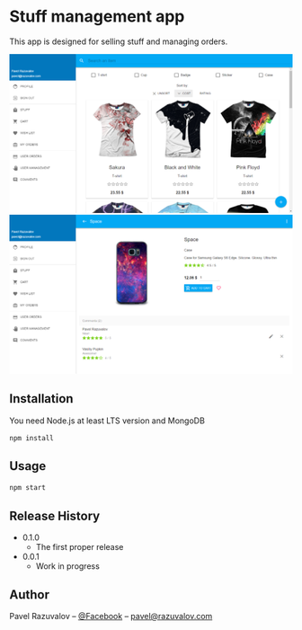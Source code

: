 # Stuff management app

This app is designed for selling stuff and managing orders.

![](doc/screenshots/main.png)
![](doc/screenshots/details.png)

## Installation

You need Node.js at least LTS version and MongoDB

```sh
npm install
```

## Usage

```sh
npm start
```

## Release History

* 0.1.0
    * The first proper release
* 0.0.1
    * Work in progress

## Author

Pavel Razuvalov – [@Facebook](https://facebook.com/BrainWubber) – pavel@razuvalov.com